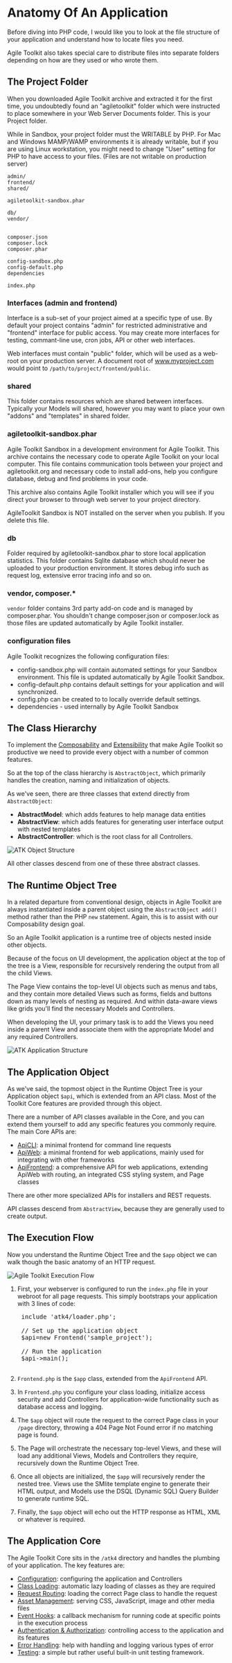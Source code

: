 # Anatomy Of An Application

Before diving into PHP code, I would like you to look at the file structure of your application and understand how to locate files you need. 

Agile Toolkit also takes special care to distribute files into separate folders depending on how are they used or who wrote them.

## The Project Folder

When you downloaded Agile Toolkit archive and extracted it for the first time, you undoubtedly found an "agiletoolkit" folder which were instructed to place somewhere in your Web Server Documents folder. This is your Project folder.

While in Sandbox, your project folder must the WRITABLE by PHP. For Mac and Windows MAMP/WAMP environments it is already writable, but if you are using Linux workstation, you might need to change "User" setting for PHP to have access to your files. (Files are not writable on production server)

    admin/
    frontend/
    shared/
    
    agiletoolkit-sandbox.phar

    db/
    vendor/
    
    
    composer.json
    composer.lock
    composer.phar
    
    config-sandbox.php
    config-default.php
    dependencies
    
    index.php
    
### Interfaces (admin and frontend)

Interface is a sub-set of your project aimed at a specific type of use. By default your project contains "admin" for restricted administrative and "frontend" interface for public access. You may create more interfaces for testing, commant-line use, cron jobs, API or other web interfaces. 

Web interfaces must contain "public" folder, which will be used as a web-root on your production server. A document root of www.myproject.com would point to `/path/to/project/frontend/public`.

### shared

This folder contains resources which are shared between interfaces. Typically your Models will shared, however you may want to place your own "addons" and "templates" in shared folder.

### agiletoolkit-sandbox.phar

Agile Toolkit Sandbox in a development environment for Agile Toolkit. This archive contains the necessary code to operate Agile Toolkit on your local computer. This file contains communication tools between your project and agiletoolkit.org and necessary code to install add-ons, help you configure database, debug and find problems in your code. 

This archive also contains Agile Toolkit installer which you will see if you direct your browser to through web server to your project directory.

AgileToolkit Sandbox is NOT installed on the server when you publish. If you delete this file.

### db

Folder required by agiletoolkit-sandbox.phar to store local application statistics. This folder contains Sqlite database which should never be uploaded to your production environment. It stores debug info such as request log, extensive error tracing info and so on.

### vendor, composer.*

`vendor` folder contains 3rd party add-on code and is managed by composer.phar. You shouldn't change composer.json or composer.lock as those files are updated automatically by Agile Toolkit installer.

### configuration files

Agile Toolkit recognizes the following configuration files:

 - config-sandbox.php will contain automated settings for your Sandbox environment. This file is updated automatically by Agile Toolkit Sandbox.
 - config-default.php contains default settings for your application and will synchronized.
 - config.php can be created to to locally override default settings.
 - dependencies - used internally by Agile Toolkit Sandbox
  

## The Class Hierarchy

To implement the [Composability](/TODO) and [Extensibility](/TODO) that make Agile Toolkit so productive we need to provide every object with a number of common features.

So at the top of the class hierarchy is `AbstractObject`, which primarily handles the creation, naming and initialization of objects.

As we've seen, there are three classes that extend directly from `AbstractObject`:

* **AbstractModel**: which adds features to help manage data entities
* **AbstractView**: which adds features for generating user interface output with nested templates
* **AbstractController**: which is the root class for all Controllers. 

![ATK Object Structure](dia-abstract-object.png)

All other classes descend from one of these three abstract classes.

## The Runtime Object Tree

In a related departure from conventional design, objects in Agile Toolkit are always instantiated inside a parent object using the `AbstractObject add()` method rather than the PHP `new` statement. Again, this is to assist with our Composability design goal. 

So an Agile Toolkit application is a runtime tree of objects nested inside other objects. 

Because of the focus on UI development, the application object at the top of the tree is a View, responsible for recursively rendering the output from all the child Views.

The Page View contains the top-level UI objects such as menus and tabs, and they contain more detailed Views such as forms, fields and buttons down as many levels of nesting as required. And within data-aware views like grids you'll find the necessary Models and Controllers.

When developing the UI, your primary task is to add the Views you need inside a parent View and associate them with the appropriate Model and any required Controllers. 

![ATK Application Structure](dia-application.png)

## The Application Object

As we've said, the topmost object in the Runtime Object Tree is your Application object `$api`, which is extended from an API class. Most of the Toolkit Core features are provided through this object. 

There are a number of API classes available in the Core, and you can extend them yourself to add any specific features you commonly require. The main Core APIs are:

* [ApiCLI](/TODO): a minimal frontend for command line requests
* [ApiWeb](/TODO): a minimal frontend for web applications, mainly used for integrating with other frameworks
* [ApiFrontend](/TODO): a comprehensive API for web applications, extending ApiWeb with routing, an integrated CSS styling system, and Page classes

There are other more specialized APIs for installers and REST requests.

API classes descend from `AbstractView`, because they are generally used to create output.

## The Execution Flow

Now you understand the Runtime Object Tree and the `$app` object we can walk though the basic anatomy of an HTTP request.

![Agile Toolkit Execution Flow](dia-execution-flow.png)

1. First, your webserver is configured to run the `index.php` file in your webroot for all page requests. This simply bootstraps your application with 3 lines of code:

    <pre>
    include 'atk4/loader.php';

    // Set up the application object
    $api=new Frontend('sample_project');

    // Run the application
    $api->main();
    </pre>
    
1. `Frontend.php` is the `$app` class, extended from the `ApiFrontend` API.

1. In `Frontend.php` you configure your class loading, initialize access security and add Controllers for application-wide functionality such as database access and logging.

1. The `$app` object will route the request to the correct Page class in your `/page` directory, throwing a 404 Page Not Found error if no matching page is found.

1. The Page will orchestrate the necessary top-level Views, and these will load any additional Views, Models and Controllers they require, recursively down the Runtime Object Tree.

1. Once all objects are initialized, the `$app` will recursively render the nested tree. Views use the SMlite template engine to generate their HTML output, and Models use the DSQL (Dynamic SQL) Query Builder to generate runtime SQL. 

1. Finally, the `$app` object will echo out the HTTP response as HTML, XML or whatever is required.

## The Application Core

The Agile Toolkit Core sits in the `/atk4` directory and handles the plumbing of your application. The key features are:

* [Configuration](../application/configuration.md): configuring the application and Controllers
* [Class Loading](../application/class-loading.md): automatic lazy loading of classes as they are required
* [Request Routing](../application/routing.md): loading the correct Page class to handle the request
* [Asset Management](/TODO): serving CSS, JavaScript, image and other media files
* [Event Hooks](../applicaiton/hooks.md): a callback mechanism for running code at specific points in the execution process
* [Authentication & Authorization](/TODO): controlling access to the application and its features
* [Error Handling](../application/exception-handling.md): help with handling and logging various types of error
* [Testing](../application/testing.md): a simple but rather useful built-in unit testing framework.
